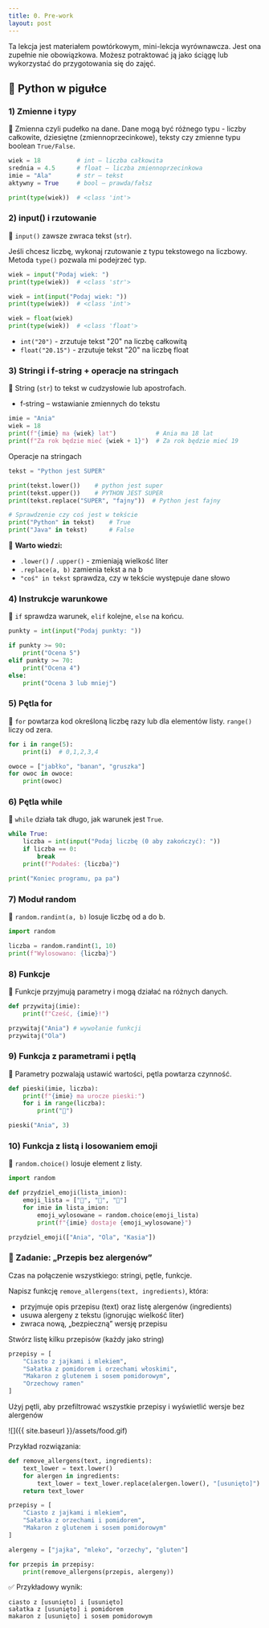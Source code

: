 ```yaml
---
title: 0. Pre-work
layout: post
---
```


Ta lekcja jest materiałem powtórkowym, mini-lekcja wyrównawcza. Jest ona zupełnie nie obowiązkowa. Możesz potraktować ją jako ściągę lub wykorzystać do przygotowania się do zajęć. 

## 🐍 Python w pigułce

### 1) Zmienne i typy
📌 Zmienna czyli pudełko na dane. Dane mogą być różnego typu - liczby całkowite, dziesiętne (zmiennoprzecinkowe), teksty czy zmienne typu boolean `True/False`.

```python
wiek = 18          # int – liczba całkowita
srednia = 4.5      # float – liczba zmiennoprzecinkowa
imie = "Ala"       # str – tekst
aktywny = True     # bool – prawda/fałsz

print(type(wiek))  # <class 'int'>
```

### 2) input() i rzutowanie

📌 `input()` zawsze zwraca tekst (`str`).

Jeśli chcesz liczbę, wykonaj rzutowanie z typu tekstowego na liczbowy.
Metoda `type()` pozwala mi podejrzeć typ.

```python
wiek = input("Podaj wiek: ")
print(type(wiek))  # <class 'str'>

wiek = int(input("Podaj wiek: "))
print(type(wiek))  # <class 'int'>

wiek = float(wiek)  
print(type(wiek))  # <class 'float'>
```

- `int("20")` - zrzutuje tekst "20" na liczbę całkowitą
- `float("20.15")`  - zrzutuje tekst "20" na liczbę float

### 3) Stringi i f‑string + operacje na stringach
📌 String (`str`) to tekst w cudzysłowie lub apostrofach.

- f‑string – wstawianie zmiennych do tekstu

```python
imie = "Ania"
wiek = 18
print(f"{imie} ma {wiek} lat")           # Ania ma 18 lat
print(f"Za rok będzie mieć {wiek + 1}")  # Za rok będzie mieć 19
```

Operacje na stringach
```python
tekst = "Python jest SUPER"

print(tekst.lower())    # python jest super
print(tekst.upper())    # PYTHON JEST SUPER
print(tekst.replace("SUPER", "fajny"))  # Python jest fajny

# Sprawdzenie czy coś jest w tekście
print("Python" in tekst)    # True
print("Java" in tekst)      # False
```

📌 **Warto wiedzi:**

- `.lower()` / `.upper()` - zmieniają wielkość liter
- `.replace(a, b)` zamienia tekst a na b
- `"coś" in tekst` sprawdza, czy w tekście występuje dane słowo

### 4) Instrukcje warunkowe
📌 `if` sprawdza warunek, `elif` kolejne, `else` na końcu.

```python
punkty = int(input("Podaj punkty: "))

if punkty >= 90:
    print("Ocena 5")
elif punkty >= 70:
    print("Ocena 4")
else:
    print("Ocena 3 lub mniej")
```

### 5) Pętla for

📌 `for` powtarza kod określoną liczbę razy lub dla elementów listy.
`range()` liczy od zera.

```python
for i in range(5):
    print(i)  # 0,1,2,3,4

owoce = ["jabłko", "banan", "gruszka"]
for owoc in owoce:
    print(owoc)
```

### 6) Pętla while
📌 `while` działa tak długo, jak warunek jest `True`.

```python
while True:
    liczba = int(input("Podaj liczbę (0 aby zakończyć): "))
    if liczba == 0:
        break
    print(f"Podałeś: {liczba}")

print("Koniec programu, pa pa")
```

### 7) Moduł random
📌 `random.randint(a, b)` losuje liczbę od a do b.

```python
import random

liczba = random.randint(1, 10)
print(f"Wylosowano: {liczba}")
```

### 8) Funkcje
📌 Funkcje przyjmują parametry i mogą działać na różnych danych.

```python
def przywitaj(imie):
    print(f"Cześć, {imie}!")

przywitaj("Ania") # wywołanie funkcji
przywitaj("Ola")
```

### 9) Funkcja z parametrami i pętlą
📌 Parametry pozwalają ustawić wartości, pętla powtarza czynność.

```python
def pieski(imie, liczba):
    print(f"{imie} ma urocze pieski:")
    for i in range(liczba):
        print("🐶")

pieski("Ania", 3)
```

### 10) Funkcja z listą i losowaniem emoji
📌 `random.choice()` losuje element z listy.

```python
import random

def przydziel_emoji(lista_imion):
    emoji_lista = ["🐶", "🐷", "🐸"]
    for imie in lista_imion:
        emoji_wylosowane = random.choice(emoji_lista)
        print(f"{imie} dostaje {emoji_wylosowane}")

przydziel_emoji(["Ania", "Ola", "Kasia"])
```

### 📌 Zadanie: „Przepis bez alergenów”

Czas na połączenie wszystkiego: stringi, pętle, funkcje.

Napisz funkcję `remove_allergens(text, ingredients)`, która:
- przyjmuje opis przepisu (text) oraz listę alergenów (ingredients)
- usuwa alergeny z tekstu (ignorując wielkość liter)
- zwraca nową, „bezpieczną” wersję przepisu

Stwórz listę kilku przepisów (każdy jako string)

```python
przepisy = [
    "Ciasto z jajkami i mlekiem",
    "Sałatka z pomidorem i orzechami włoskimi",
    "Makaron z glutenem i sosem pomidorowym",
    "Orzechowy ramen"
]

```

Użyj pętli, aby przefiltrować wszystkie przepisy i wyświetlić wersje bez alergenów

![]({{ site.baseurl }}/assets/food.gif)

Przykład rozwiązania:

```python
def remove_allergens(text, ingredients):
    text_lower = text.lower()
    for alergen in ingredients:
        text_lower = text_lower.replace(alergen.lower(), "[usunięto]")
    return text_lower

przepisy = [
    "Ciasto z jajkami i mlekiem",
    "Sałatka z orzechami i pomidorem",
    "Makaron z glutenem i sosem pomidorowym"
]

alergeny = ["jajka", "mleko", "orzechy", "gluten"]

for przepis in przepisy:
    print(remove_allergens(przepis, alergeny))

```

✅ Przykładowy wynik:

```
ciasto z [usunięto] i [usunięto]
sałatka z [usunięto] i pomidorem
makaron z [usunięto] i sosem pomidorowym
```
